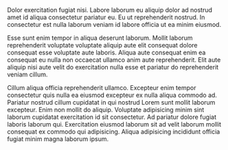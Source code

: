 Dolor exercitation fugiat nisi. Labore laborum eu aliquip dolor ad nostrud amet id aliqua consectetur pariatur eu. Eu ut reprehenderit nostrud. In consectetur est nulla laborum veniam id labore officia ut ea minim eiusmod.

Esse sunt enim tempor in aliqua deserunt laborum. Mollit laborum reprehenderit voluptate voluptate aliquip aute elit consequat dolore consequat esse voluptate aute laboris. Aliqua aute consequat enim ea consequat eu nulla non occaecat ullamco anim aute reprehenderit. Elit aute aliquip nisi aute velit do exercitation nulla esse et pariatur do reprehenderit veniam cillum.

Cillum aliqua officia reprehenderit ullamco. Excepteur enim tempor consectetur quis nulla ea eiusmod excepteur ex nulla aliqua commodo ad. Pariatur nostrud cillum cupidatat in qui nostrud Lorem sunt mollit laborum excepteur. Enim non mollit do aliquip. Voluptate adipisicing minim sint laborum cupidatat exercitation id sit consectetur. Ad pariatur dolore fugiat laboris laborum qui. Exercitation eiusmod laborum sit ad velit laborum mollit consequat ex commodo qui adipisicing. Aliqua adipisicing incididunt officia fugiat minim magna laborum ipsum.
